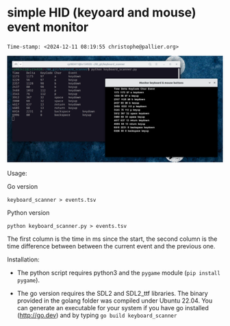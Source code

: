 simple HID (keyoard and mouse) event monitor
============================================

`Time-stamp: <2024-12-11 08:19:55 christophe@pallier.org>`

![screenshot](app_small.png)


Usage:

Go version
```
keyboard_scanner > events.tsv
```

Python version
```
python keyboard_scanner.py > events.tsv
```

The first column is the time in ms since the start, the second column is the time difference between between the current event and the previous one.

Installation:

 * The python script requires python3 and the `pygame` module (`pip install pygame`).
 
 * The go version requires the SDL2 and SDL2_ttf libraries. The binary provided in the golang folder was compiled under Ubuntu 22.04. You can generate an executable for your system  if you have go installed (<http://go.dev>) and by typing `go build keyboard_scanner`

